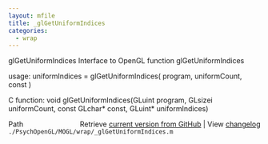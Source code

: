 ```yaml
---
layout: mfile
title: _glGetUniformIndices
categories:
  - wrap
---
```


glGetUniformIndices  Interface to OpenGL function glGetUniformIndices

usage:  uniformIndices = glGetUniformIndices\( program, uniformCount, const \)

C function:  void glGetUniformIndices\(GLuint program, GLsizei uniformCount, const GLchar\* const, GLuint\* uniformIndices\)


<div class="code_header" style="text-align:right;">
  <span style="float:left;">Path&nbsp;&nbsp;</span> <span class="counter">Retrieve <a href=
  "https://raw.github.com/Psychtoolbox-3/Psychtoolbox-3/beta/./PsychOpenGL/MOGL/wrap/_glGetUniformIndices.m">current version from GitHub</a> | View <a href=
  "https://github.com/Psychtoolbox-3/Psychtoolbox-3/commits/beta/./PsychOpenGL/MOGL/wrap/_glGetUniformIndices.m">changelog</a></span>
</div>
<div class="code">
  <code>./PsychOpenGL/MOGL/wrap/_glGetUniformIndices.m</code>
</div>
